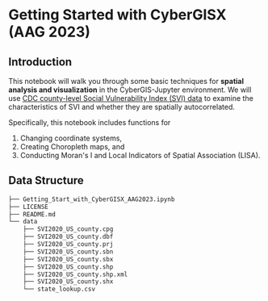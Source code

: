 # Getting Started with CyberGISX (AAG 2023)

## Introduction
This notebook will walk you through some basic techniques for **spatial analysis and visualization** in the CyberGIS-Jupyter environment. We will use [CDC county-level Social Vulnerability Index (SVI) data](https://www.atsdr.cdc.gov/placeandhealth/svi/documentation/SVI_documentation_2020.html) to examine the characteristics of SVI and whether they are spatially autocorrelated. 

Specifically, this notebook includes functions for <br>
1. Changing coordinate systems, 
2. Creating Choropleth maps, and 
3. Conducting Moran's I and Local Indicators of Spatial Association (LISA). 

## Data Structure
```bash
├── Getting_Start_with_CyberGISX_AAG2023.ipynb
├── LICENSE
├── README.md
└── data
    ├── SVI2020_US_county.cpg
    ├── SVI2020_US_county.dbf
    ├── SVI2020_US_county.prj
    ├── SVI2020_US_county.sbn
    ├── SVI2020_US_county.sbx
    ├── SVI2020_US_county.shp
    ├── SVI2020_US_county.shp.xml
    ├── SVI2020_US_county.shx
    └── state_lookup.csv
```